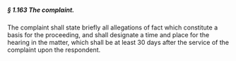 ##### § 1.163 The complaint. #####

The complaint shall state briefly all allegations of fact which constitute a basis for the proceeding, and shall designate a time and place for the hearing in the matter, which shall be at least 30 days after the service of the complaint upon the respondent.